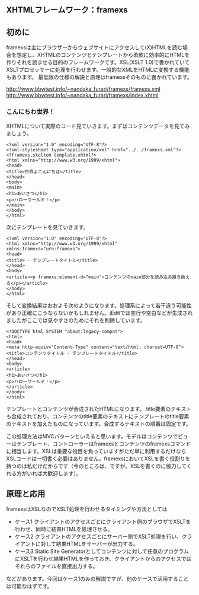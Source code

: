 XHTMLフレームワーク：framexs
---
## 初めに

framexsは主にブラウザーからウェブサイトにアクセスして(X)HTMLを読む場合を想定し、XHTMLのコンテンツとテンプレートから柔軟に効率的にHTMLを作りそれを読ませる目的のフレームワークです。XSL(XSLT 1.0)で書かれていてXSLTプロセッサーに処理を行わせます。一般的なXMLをHTMLに変換する機能もあります。
最低限の仕様の解説と原理はframexsそのものに書かれています。

http://www.bbwtest.info/~nandaka_furari/framexs/framexs.xml
http://www.bbwtest.info/~nandaka_furari/framexs/index.xhtml

### こんにちわ世界！
XHTMLについて実際のコード見ていきます。まずはコンテンツデータを見てみましょう。

```xml:content.xhtml
<?xml version="1.0" encoding="UTF-8"?>
<?xml-stylesheet type="application/xml" href="../../framexs.xml"?>
<?framexs.skelton template.xhtml?>
<html xmlns="http://www.w3.org/1999/xhtml">
<head>
<title>世界よこんにちは</title>
</head>
<body>
<main>
<h1>あいさつ</h1>
<p>ハローワールド！</p>
</main>
</body>
</html>
```

次にテンプレートを見ていきます。

```xml:template.xhtml
<?xml version="1.0" encoding="UTF-8"?>
<html xmlns="http://www.w3.org/1999/xhtml" xmlns:framexs="urn:framexs">
<head>
<title> - テンプレートタイトル</title>
</head>
<body>
<article><p framexs:element-d="main">コンテンツのmain部分を読み込み置き換える</p></article>
</body>
</html>
```

そして変換結果はおおよそ次のようになります。処理系によって若干違う可能性があり正確にこうならないかもしれません。jEditでは空行や空白などが生成されましたがここでは見やすさのためにそれを削除しています。

```xml:result
<!DOCTYPE html SYSTEM "about:legacy-compat">
<html>
<head>
<meta http-equiv="Content-Type" content="text/html; charset=UTF-8">
<title>コンテンツタイトル - テンプレートタイトル</title>
</head>
<body>
<article>
<h1>あいさつ</h1>
<p>ハローワールド！</p>
</article>
</body>
</html>
```

テンプレートとコンテンツが合成されたHTMLになります。
title要素のテキストも合成されており、コンテンツのtitle要素のテキストにテンプレートのtitle要素のテキストを加えたものになっています。合成するテキストの順番は固定です。

この処理方法はMVCパターンといえると思います。モデルはコンテンツでビューはテンプレート、コントローラーはframexsとコンテンツのframexsコマンドに相当します。XSLは重要な役目を負っていますがただ単に利用するだけならXSLコードは一切書く必要はありません。framexsにおいてXSLを書く役割りを持つのは私だけだからです（今のところは、ですが。XSLを書くのに協力してくれる方がいれば大歓迎します）。

## 原理と応用

framexsはXSLなのでXSLT処理を行わせるタイミングや方法としては

* ケース1 クライアントのアクセスごとにクライアント側のブラウザでXSLTを行わせ、同時に結果HTMLを処理させる。
* ケース2 クライアントのアクセスごとにサーバー側でXSLT処理を行い、クライアントに対して結果HTMLをサーバーが出力する。
* ケース3 Static Site Generatorとしてコンテンツに対して任意のプログラムにXSLTを行わせ結果HTMLを作っておき、クライアントからのアクセスではそれらのファイルを直接出力する。

などがあります。今回はケース1のみの解説ですが、他のケースで活用することは可能なはずです。
